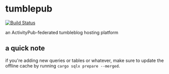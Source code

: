 # tumblepub

[![Build Status](https://cloud.drone.io/api/badges/sand-head/tumblepub/status.svg)](https://cloud.drone.io/sand-head/tumblepub)

an ActivityPub-federated tumbleblog hosting platform

## a quick note

if you're adding new queries or tables or whatever, make sure to update the offline cache by running `cargo sqlx prepare --merged`.
